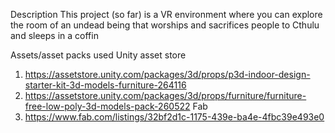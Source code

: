Description
This project (so far) is a VR environment where you can explore the room of an undead being that worships and sacrifices people to Cthulu and sleeps in a coffin

Assets/asset packs used
Unity asset store
1. https://assetstore.unity.com/packages/3d/props/p3d-indoor-design-starter-kit-3d-models-furniture-264116
2. https://assetstore.unity.com/packages/3d/props/furniture/furniture-free-low-poly-3d-models-pack-260522
Fab
3. https://www.fab.com/listings/32bf2d1c-1175-439e-ba4e-4fbc39e493e0
